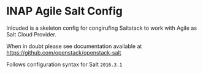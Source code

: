 # INAP Agile Salt Config

Inlcuded is a skeleton config for congirufing Saltstack to work with Agile as Salt Cloud Provider.

When in doubt please see documentation available at https://github.com/openstack/openstack-salt


Follows configuration syntax for Salt `2016.3.1` 
